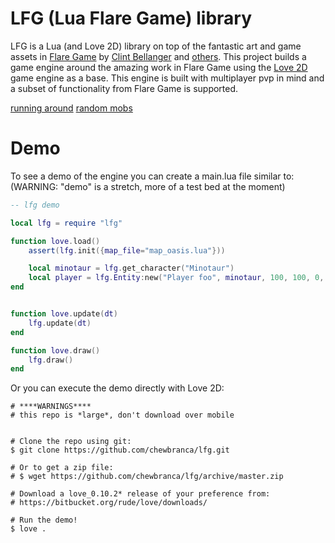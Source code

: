 # LFG (Lua Flare Game) library

LFG is a Lua (and Love 2D) library on top of the fantastic art and game assets in
[Flare Game](https://github.com/clintbellanger/flare-game) by [Clint
Bellanger](https://github.com/clintbellanger) and
[others](./CREDITS.txt). This project builds a game engine around the
amazing work in Flare Game using the [Love 2D](https://love2d.org/)
game engine as a base. This engine is built with multiplayer pvp in
mind and a subset of functionality from Flare Game is supported.

[running around](./img/lfg_minotaur_run.gif)
[random mobs](./img/lfg_rand_mobs.gif)

# Demo

To see a demo of the engine you can create a main.lua file similar to:
(WARNING: "demo" is a stretch, more of a test bed at the moment)

``` lua
-- lfg demo

local lfg = require "lfg"

function love.load()
    assert(lfg.init({map_file="map_oasis.lua"}))

    local minotaur = lfg.get_character("Minotaur")
    local player = lfg.Entity:new("Player foo", minotaur, 100, 100, 0, 0, 0, true)
end


function love.update(dt)
    lfg.update(dt)
end

function love.draw()
    lfg.draw()
end
```

Or you can execute the demo directly with Love 2D:

```
# ****WARNINGS****
# this repo is *large*, don't download over mobile


# Clone the repo using git:
$ git clone https://github.com/chewbranca/lfg.git

# Or to get a zip file:
# $ wget https://github.com/chewbranca/lfg/archive/master.zip

# Download a love_0.10.2* release of your preference from:
# https://bitbucket.org/rude/love/downloads/

# Run the demo!
$ love .
```
